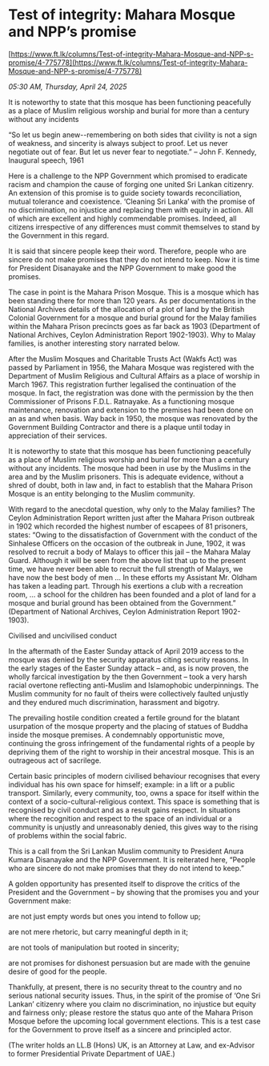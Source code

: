 # Test of integrity: Mahara Mosque and NPP’s promise

[https://www.ft.lk/columns/Test-of-integrity-Mahara-Mosque-and-NPP-s-promise/4-775778](https://www.ft.lk/columns/Test-of-integrity-Mahara-Mosque-and-NPP-s-promise/4-775778)

*05:30 AM, Thursday, April 24, 2025*

It is noteworthy to state that this mosque has been functioning peacefully as a place of Muslim religious worship and burial for more than a century without any incidents

“So let us begin anew--remembering on both sides that civility is not a sign of weakness, and sincerity is always subject to proof. Let us never negotiate out of fear. But let us never fear to negotiate.” – John F. Kennedy, Inaugural speech, 1961

Here is a challenge to the NPP Government which promised to eradicate racism and champion the cause of forging one united Sri Lankan citizenry. An extension of this promise is to guide society towards reconciliation, mutual tolerance and coexistence. ‘Cleaning Sri Lanka’ with the promise of no discrimination, no injustice and replacing them with equity in action. All of which are excellent and highly commendable promises. Indeed, all citizens irrespective of any differences must commit themselves to stand by the Government in this regard.

It is said that sincere people keep their word. Therefore, people who are sincere do not make promises that they do not intend to keep. Now it is time for President Disanayake and the NPP Government to make good the promises.

The case in point is the Mahara Prison Mosque. This is a mosque which has been standing there for more than 120 years. As per documentations in the National Archives details of the allocation of a plot of land by the British Colonial Government for a mosque and burial ground for the Malay families within the Mahara Prison precincts goes as far back as 1903 (Department of National Archives, Ceylon Administration Report 1902-1903). Why to Malay families, is another interesting story narrated below.

After the Muslim Mosques and Charitable Trusts Act (Wakfs Act) was passed by Parliament in 1956, the Mahara Mosque was registered with the Department of Muslim Religious and Cultural Affairs as a place of worship in March 1967. This registration further legalised the continuation of the mosque. In fact, the registration was done with the permission by the then Commissioner of Prisons F.D.L. Ratnayake. As a functioning mosque maintenance, renovation and extension to the premises had been done on an as and when basis. Way back in 1950, the mosque was renovated by the Government Building Contractor and there is a plaque until today in appreciation of their services.

It is noteworthy to state that this mosque has been functioning peacefully as a place of Muslim religious worship and burial for more than a century without any incidents. The mosque had been in use by the Muslims in the area and by the Muslim prisoners. This is adequate evidence, without a shred of doubt, both in law and, in fact to establish that the Mahara Prison Mosque is an entity belonging to the Muslim community.

With regard to the anecdotal question, why only to the Malay families? The Ceylon Administration Report written just after the Mahara Prison outbreak in 1902 which recorded the highest number of escapees of 81 prisoners, states: “Owing to the dissatisfaction of Government with the conduct of the Sinhalese Officers on the occasion of the outbreak in June, 1902, it was resolved to recruit a body of Malays to officer this jail – the Mahara Malay Guard. Although it will be seen from the above list that up to the present time, we have never been able to recruit the full strength of Malays, we have now the best body of men … In these efforts my Assistant Mr. Oldham has taken a leading part. Through his exertions a club with a recreation room, … a school for the children has been founded and a plot of land for a mosque and burial ground has been obtained from the Government.” (Department of National Archives, Ceylon Administration Report 1902-1903).

Civilised and uncivilised conduct

In the aftermath of the Easter Sunday attack of April 2019 access to the mosque was denied by the security apparatus citing security reasons. In the early stages of the Easter Sunday attack – and, as is now proven, the wholly farcical investigation by the then Government – took a very harsh racial overtone reflecting anti-Muslim and Islamophobic underpinnings. The Muslim community for no fault of theirs were collectively faulted unjustly and they endured much discrimination, harassment and bigotry.

The prevailing hostile condition created a fertile ground for the blatant usurpation of the mosque property and the placing of statues of Buddha inside the mosque premises. A condemnably opportunistic move, continuing the gross infringement of the fundamental rights of a people by depriving them of the right to worship in their ancestral mosque. This is an outrageous act of sacrilege.

Certain basic principles of modern civilised behaviour recognises that every individual has his own space for himself; example: in a lift or a public transport. Similarly, every community, too, owns a space for itself within the context of a socio-cultural-religious context. This space is something that is recognised by civil conduct and as a result gains respect. In situations where the recognition and respect to the space of an individual or a community is unjustly and unreasonably denied, this gives way to the rising of problems within the social fabric.

This is a call from the Sri Lankan Muslim community to President Anura Kumara Disanayake and the NPP Government. It is reiterated here, “People who are sincere do not make promises that they do not intend to keep.”

A golden opportunity has presented itself to disprove the critics of the President and the Government – by showing that the promises you and your Government make:

are not just empty words but ones you intend to follow up;

are not mere rhetoric, but carry meaningful depth in it;

are not tools of manipulation but rooted in sincerity;

are not promises for dishonest persuasion but are made with the genuine desire of good for the people.

Thankfully, at present, there is no security threat to the country and no serious national security issues. Thus, in the spirit of the promise of ‘One Sri Lankan’ citizenry where you claim no discrimination, no injustice but equity and fairness only; please restore the status quo ante of the Mahara Prison Mosque before the upcoming local government elections. This is a test case for the Government to prove itself as a sincere and principled actor.

(The writer holds an LL.B (Hons) UK, is an Attorney at Law, and ex-Advisor to former Presidential Private Department of UAE.)

